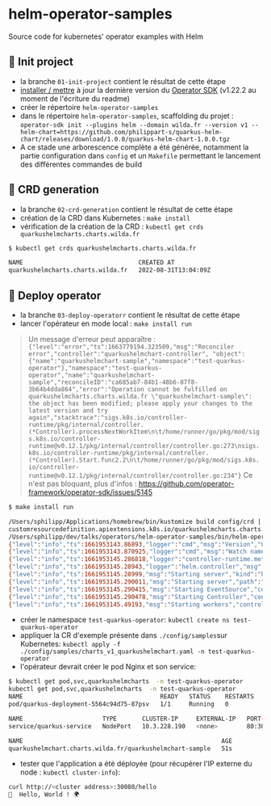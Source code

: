 # helm-operator-samples
Source code for kubernetes' operator examples with Helm

## 🎉 Init project
 - la branche `01-init-project` contient le résultat de cette étape
 - [installer / mettre](https://sdk.operatorframework.io/docs/installation/) à jour la dernière version du [Operator SDK](https://sdk.operatorframework.io/) (v1.22.2 au moment de l'écriture du readme)
 - créer le répertoire `helm-operator-samples`
 - dans le répertoire `helm-operator-samples`, scaffolding du projet : `operator-sdk init --plugins helm --domain wilda.fr --version v1 --helm-chart=https://github.com/philippart-s/quarkus-helm-chart/releases/download/1.0.0/quarkus-helm-chart-1.0.0.tgz`
 - A ce stade une arborescence complète a été générée, notamment la partie configuration dans `config` et un `Makefile` permettant le lancement des différentes commandes de build

## 📄 CRD generation
 - la branche `02-crd-generation` contient le résultat de cette étape
 - création de la CRD dans Kubernetes : `make install`
 - vérification de la création de la CRD : `kubectl get crds quarkushelmcharts.charts.wilda.fr`
```bash
$ kubectl get crds quarkushelmcharts.charts.wilda.fr

NAME                                CREATED AT
quarkushelmcharts.charts.wilda.fr   2022-08-31T13:04:09Z
```

## 🤖 Deploy operator
 - la branche `03-deploy-operatorr` contient le résultat de cette étape
 - lancer l'opérateur en mode local : `make install run`
> Un message d'erreur peut apparaître : `{"level":"error","ts":1663779194.323509,"msg":"Reconciler error","controller":"quarkushelmchart-controller", "object":{"name":"quarkushelmchart-sample","namespace":"test-quarkus-operator"},"namespace":"test-quarkus-operator","name":"quarkushelmchart-sample","reconcileID":"ca685ab7-84b1-48b6-87f8-3b64b4dda864","error":"Operation cannot be fulfilled on quarkushelmcharts.charts.wilda.fr \"quarkushelmchart-sample\": the object has been modified; please apply your changes to the latest version and try again","stacktrace":"sigs.k8s.io/controller-runtime/pkg/internal/controller.(*Controller).processNextWorkItem\n\t/home/runner/go/pkg/mod/sigs.k8s.io/controller-runtime@v0.12.1/pkg/internal/controller/controller.go:273\nsigs.k8s.io/controller-runtime/pkg/internal/controller.(*Controller).Start.func2.2\n\t/home/runner/go/pkg/mod/sigs.k8s.io/controller-runtime@v0.12.1/pkg/internal/controller/controller.go:234"}`
Ce n'est pas bloquant, plus d'infos : https://github.com/operator-framework/operator-sdk/issues/5145

```bash
$ make install run

/Users/sphilipp/Applications/homebrew/bin/kustomize build config/crd | kubectl apply -f -
customresourcedefinition.apiextensions.k8s.io/quarkushelmcharts.charts.wilda.fr unchanged
/Users/sphilipp/dev/talks/operators/helm-operator-samples/bin/helm-operator run
{"level":"info","ts":1661953143.86893,"logger":"cmd","msg":"Version","Go Version":"go1.18.4","GOOS":"darwin","GOARCH":"arm64","helm-operator":"v1.22.2","commit":"da3346113a8a75e11225f586482934000504a60f"}
{"level":"info","ts":1661953143.870925,"logger":"cmd","msg":"Watch namespaces not configured by environment variable WATCH_NAMESPACE or file. Watching all namespaces.","Namespace":""}
{"level":"info","ts":1661953145.286818,"logger":"controller-runtime.metrics","msg":"Metrics server is starting to listen","addr":":8080"}
{"level":"info","ts":1661953145.28943,"logger":"helm.controller","msg":"Watching resource","apiVersion":"charts.wilda.fr/v1","kind":"QuarkusHelmChart","namespace":"","reconcilePeriod":"1m0s"}
{"level":"info","ts":1661953145.28999,"msg":"Starting server","kind":"health probe","addr":"[::]:8081"}
{"level":"info","ts":1661953145.290011,"msg":"Starting server","path":"/metrics","kind":"metrics","addr":"[::]:8080"}
{"level":"info","ts":1661953145.290415,"msg":"Starting EventSource","controller":"quarkushelmchart-controller","source":"kind source: *unstructured.Unstructured"}
{"level":"info","ts":1661953145.290478,"msg":"Starting Controller","controller":"quarkushelmchart-controller"}
{"level":"info","ts":1661953145.49193,"msg":"Starting workers","controller":"quarkushelmchart-controller","worker count":8}
```
 - créer le namespace `test-quarkus-operator`: `kubectl create ns test-quarkus-operator`
 - appliquer la CR d'exemple présente dans `./config/samples`sur Kubernetes: `kubectl apply -f ./config/samples/charts_v1_quarkushelmchart.yaml -n test-quarkus-operator`
 - l'opérateur devrait créer le pod Nginx et son service:
```bash
$ kubectl get pod,svc,quarkushelmcharts  -n test-quarkus-operator
kubectl get pod,svc,quarkushelmcharts  -n test-quarkus-operator
NAME                                      READY   STATUS    RESTARTS   AGE
pod/quarkus-deployment-5564c94d75-87psv   1/1     Running   0          46s

NAME                      TYPE       CLUSTER-IP     EXTERNAL-IP   PORT(S)        AGE
service/quarkus-service   NodePort   10.3.228.190   <none>        80:30080/TCP   46s

NAME                                                       AGE
quarkushelmchart.charts.wilda.fr/quarkushelmchart-sample   51s
```
 - tester que l'application a été déployée (pour récupérer l'IP externe du node : `kubectl cluster-info`):
```bash
curl http://<cluster address>:30080/hello
👋  Hello, World ! 🌍
```